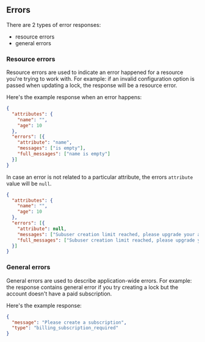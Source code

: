 ## Errors

There are 2 types of error responses:

- resource errors
- general errors

### Resource errors

Resource errors are used to indicate an error happened for a resource you're
trying to work with. For example: if an invalid configuration option is passed
when updating a lock, the response will be a resource error.

Here's the example response when an error happens:

<div class="center-column"></div>

```json
{
  "attributes": {
    "name": "",
    "age": 10
  },
  "errors": [{
    "attribute": "name",
    "messages": ["is empty"],
    "full_messages": ["name is empty"]
  }]
}
```

In case an error is not related to a particular attribute, the errors
`attribute` value will be `null`.

<div class="center-column"></div>

```json
{
  "attributes": {
    "name": "",
    "age": 10
  },
  "errors": [{
    "attribute": null,
    "messages": ["Subuser creation limit reached, please upgrade your account."],
    "full_messages": ["Subuser creation limit reached, please upgrade your account."]
  }]
}
```

### General errors

General errors are used to describe application-wide errors. For example:
the response contains general error if you try creating a lock but the account
doesn't have a paid subscription.

Here's the example response:

<div class="center-column"></div>

```json
{
  "message": "Please create a subscription",
  "type": "billing_subscription_required"
}
```
